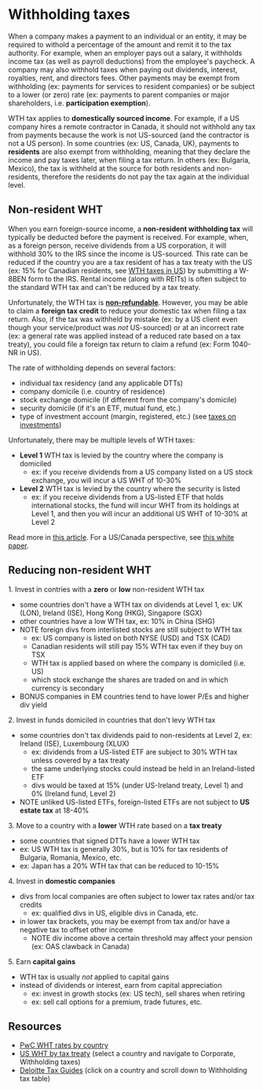 # Withholding taxes

When a company makes a payment to an individual or an entity, it may be required to withold a percentage of the amount and remit it to the tax authority. For example, when an employer pays out a salary, it withholds income tax (as well as payroll deductions) from the employee's paycheck. A company may also withhold taxes when paying out dividends, interest, royalties, rent, and directors fees. Other payments may be exempt from withholding (ex: payments for services to resident companies) or be subject to a lower (or zero) rate (ex: payments to parent companies or major shareholders, i.e. **participation exemption**).

WTH tax applies to **domestically sourced income**. For example, if a US company hires a remote contractor in Canada, it should not withhold any tax from payments because the work is not US-sourced (and the contractor is not a US person). In some countries (ex: US, Canada, UK), payments to **residents** are also exempt from withholding, meaning that they declare the income and pay taxes later, when filing a tax return. In others (ex: Bulgaria, Mexico), the tax is withheld at the source for both residents and non-residents, therefore the residents do not pay the tax again at the individual level.

## Non-resident WHT

When you earn foreign-source income, a **non-resident withholding tax** will typically be deducted before the payment is received. For example, when, as a foreign person, receive dividends from a US corporation, it will withhold 30% to the IRS since the income is US-sourced. This rate can be reduced if the country you are a tax resident of has a tax treaty with the US (ex: 15% for Canadian residents, see [WTH taxes in US](https://taxsummaries.pwc.com/united-states/corporate/withholding-taxes)) by submitting a W-8BEN form to the IRS. Rental income (along with REITs) is often subject to the standard WTH tax and can't be reduced by a tax treaty.

Unfortunately, the WTH tax is **[non-refundable](https://ibkr.info/node/946)**. However, you may be able to claim a **foreign tax credit** to reduce your domestic tax when filing a tax return. Also, if the tax was withheld by mistake (ex: by a US client even though your service/product was _not_ US-sourced) or at an incorrect rate (ex: a general rate was applied instead of a reduced rate based on a tax treaty), you could file a foreign tax return to claim a refund (ex: Form 1040-NR in US).

The rate of withholding depends on several factors:

- individual tax residency (and any applicable DTTs)
- company domicile (i.e. country of residence)
- stock exchange domicile (if different from the company's domicile)
- security domicile (if it's an ETF, mutual fund, etc.)
- type of investment account (margin, registered, etc.) (see [taxes on investments](./taxes-on-investments.md))

Unfortunately, there may be multiple levels of WTH taxes:

- **Level 1** WTH tax is levied by the country where the company is domiciled
  - ex: if you receive dividends from a US company listed on a US stock exchange, you will incur a US WHT of 10-30%
- **Level 2** WTH tax is levied by the country where the security is listed
  - ex: if you receive dividends from a US-listed ETF that holds international stocks, the fund will incur WHT from its holdings at Level 1, and then you will incur an additional US WHT of 10-30% at Level 2

Read more in [this article](https://indexfundinvestor.eu/2019/03/06/how-do-i-calculate-the-taxes-for-my-etf/). For a US/Canada perspective, see [this white paper](https://www.pwlcapital.com/wp-content/uploads/2018/06/2016-06-17_-Bender-Bortolotti_Foreign_Withholding_Taxes_Hyperlinked.pdf).

## Reducing non-resident WHT

1\. Invest in contries with a **zero** or **low** non-resident WTH tax

- some countries don't have a WTH tax on dividends at Level 1, ex: UK (LON), Ireland (ISE), Hong Kong (HKG), Singapore (SGX)
- other countries have a low WTH tax, ex: 10% in China (SHG)
- NOTE foreign divs from interlisted stocks are still subject to WTH tax
  - ex: US company is listed on both NYSE (USD) and TSX (CAD)
  - Canadian residents will still pay 15% WTH tax even if they buy on TSX
  - WTH tax is applied based on where the company is domiciled (i.e. US)
  - which stock exchange the shares are traded on and in which currency is secondary
- BONUS companies in EM countries tend to have lower P/Es and higher div yield

2\. Invest in funds domiciled in countries that don't levy WTH tax

- some countries don't tax dividends paid to non-residents at Level 2, ex: Ireland (ISE), Luxembourg (XLUX)
  - ex: dividends from a US-listed ETF are subject to 30% WTH tax unless covered by a tax treaty
  - the same underlying stocks could instead be held in an Ireland-listed ETF
  - divs would be taxed at 15% (under US-Ireland treaty, Level 1) and 0% (Ireland fund, Level 2)
- NOTE unliked US-listed ETFs, foreign-listed ETFs are not subject to **US estate tax** at 18-40%

3\. Move to a country with a **lower** WTH rate based on a **tax treaty**

- some countries that signed DTTs have a lower WTH tax
- ex: US WTH tax is generally 30%, but is 10% for tax residents of Bulgaria, Romania, Mexico, etc.
- ex: Japan has a 20% WTH tax that can be reduced to 10-15%

4\. Invest in **domestic companies**

- divs from local companies are often subject to lower tax rates and/or tax credits
  - ex: qualified divs in US, eligible divs in Canada, etc.
- in lower tax brackets, you may be exempt from tax and/or have a negative tax to offset other income
  - NOTE div income above a certain threshold may affect your pension (ex: OAS clawback in Canada)

5\. Earn **capital gains**

- WTH tax is usually _not_ applied to capital gains
- instead of dividends or interest, earn from capital appreciation
  - ex: invest in growth stocks (ex: US tech), sell shares when retiring
  - ex: sell call options for a premium, trade futures, etc.

## Resources

- [PwC WHT rates by country](https://taxsummaries.pwc.com/quick-charts/withholding-tax-wht-rates)
- [US WHT by tax treaty](https://taxsummaries.pwc.com/united-states/corporate/withholding-taxes) (select a country and navigate to Corporate, Withholding taxes)
- [Deloitte Tax Guides](https://dits.deloitte.com/#TaxGuides) (click on a country and scroll down to Withholding tax table)
